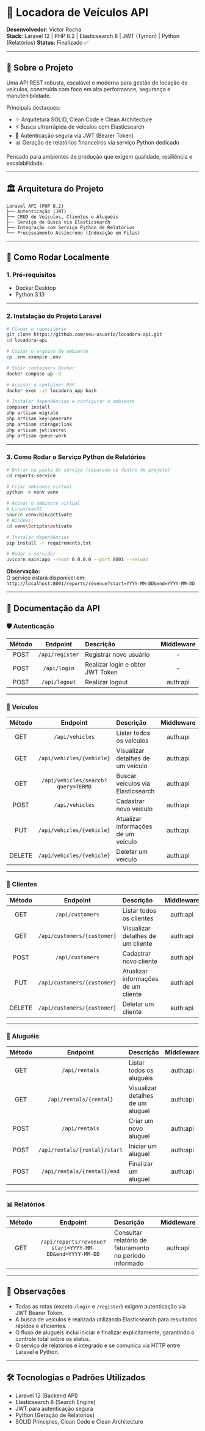 # 🚗 Locadora de Veículos API

**Desenvolvedor:** Victor Rocha  
**Stack:** Laravel 12 | PHP 8.2 | Elasticsearch 8 | JWT (Tymon) | Python (Relatórios)
**Status:** Finalizado ✅

---

## 📖 Sobre o Projeto

Uma API REST robusta, escalável e moderna para gestão de locação de veículos, construída com foco em alta performance, segurança e manutenibilidade.

Principais destaques:

- ✨ Arquitetura SOLID, Clean Code e Clean Architecture
- ⚡ Busca ultrarrápida de veículos com Elasticsearch
- 🔐 Autenticação segura via JWT (Bearer Token)
- 📊 Geração de relatórios financeiros via serviço Python dedicado

Pensado para ambientes de produção que exigem qualidade, resiliência e escalabilidade.

---

## 🏛️ Arquitetura do Projeto

```
Laravel API (PHP 8.2)
├── Autenticação (JWT)
├── CRUD de Veículos, Clientes e Aluguéis
├── Serviço de Busca via Elasticsearch
├── Integração com Serviço Python de Relatórios
└── Processamento Assíncrono (Indexação em Filas)
```

---

## 🚀 Como Rodar Localmente

### 1. Pré-requisitos
- Docker Desktop
- Python 3.13

---

### 2. Instalação do Projeto Laravel

```bash
# Clonar o repositório
git clone https://github.com/seu-usuario/locadora-api.git
cd locadora-api

# Copiar o arquivo de ambiente
cp .env.example .env

# Subir containers Docker
docker compose up -d

# Acessar o container PHP
docker exec -it locadora_app bash

# Instalar dependências e configurar o ambiente
composer install
php artisan migrate
php artisan key:generate
php artisan storage:link
php artisan jwt:secret
php artisan queue:work
```

---

### 3. Como Rodar o Serviço Python de Relatórios

```bash
# Entrar na pasta do serviço (separada ou dentro do projeto)
cd reports-service

# Criar ambiente virtual
python -m venv venv

# Ativar o ambiente virtual
# Linux/macOS:
source venv/bin/activate
# Windows:
cd venv\Scripts\activate

# Instalar dependências
pip install -r requirements.txt

# Rodar o servidor
uvicorn main:app --host 0.0.0.0 --port 8001 --reload
```

**Observação:**  
O serviço estará disponível em:  
`http://localhost:8001/reports/revenue?start=YYYY-MM-DD&end=YYYY-MM-DD`

---

## 📙 Documentação da API

### 🛡️ Autenticação

| Método | Endpoint  | Descrição | Middleware |
|:------:|:---------:|:---------|:----------:|
| POST | `/api/register` | Registrar novo usuário | - |
| POST | `/api/login` | Realizar login e obter JWT Token | - |
| POST | `/api/logout` | Realizar logout | auth:api |

---

### 🚗 Veículos

| Método | Endpoint  | Descrição | Middleware |
|:------:|:---------:|:---------|:----------:|
| GET | `/api/vehicles` | Listar todos os veículos | auth:api |
| GET | `/api/vehicles/{vehicle}` | Visualizar detalhes de um veículo | auth:api |
| GET | `/api/vehicles/search?query=TERMO` | Buscar veículos via Elasticsearch | auth:api |
| POST | `/api/vehicles` | Cadastrar novo veículo | auth:api |
| PUT | `/api/vehicles/{vehicle}` | Atualizar informações de um veículo | auth:api |
| DELETE | `/api/vehicles/{vehicle}` | Deletar um veículo | auth:api |

---

### 👤 Clientes

| Método | Endpoint  | Descrição | Middleware |
|:------:|:---------:|:---------|:----------:|
| GET | `/api/customers` | Listar todos os clientes | auth:api |
| GET | `/api/customers/{customer}` | Visualizar detalhes de um cliente | auth:api |
| POST | `/api/customers` | Cadastrar novo cliente | auth:api |
| PUT | `/api/customers/{customer}` | Atualizar informações de um cliente | auth:api |
| DELETE | `/api/customers/{customer}` | Deletar um cliente | auth:api |

---

### 📄 Aluguéis

| Método | Endpoint  | Descrição | Middleware |
|:------:|:---------:|:---------|:----------:|
| GET | `/api/rentals` | Listar todos os aluguéis | auth:api |
| GET | `/api/rentals/{rental}` | Visualizar detalhes de um aluguel | auth:api |
| POST | `/api/rentals` | Criar um novo aluguel | auth:api |
| POST | `/api/rentals/{rental}/start` | Iniciar um aluguel | auth:api |
| POST | `/api/rentals/{rental}/end` | Finalizar um aluguel | auth:api |

---

### 📊 Relatórios

| Método | Endpoint  | Descrição | Middleware |
|:------:|:---------:|:---------|:----------:|
| GET | `/api/reports/revenue?start=YYYY-MM-DD&end=YYYY-MM-DD` | Consultar relatório de faturamento no período informado | auth:api |

---

## 📌 Observações

- Todas as rotas (exceto `/login` e `/register`) exigem autenticação via JWT Bearer Token.
- A busca de veículos é realizada utilizando Elasticsearch para resultados rápidos e eficientes.
- O fluxo de aluguéis inclui iniciar e finalizar explicitamente, garantindo o controle total sobre os status.
- O serviço de relatórios é integrado e se comunica via HTTP entre Laravel e Python.

---

## 🛠️ Tecnologias e Padrões Utilizados

- Laravel 12 (Backend API)
- Elasticsearch 8 (Search Engine)
- JWT para autenticação segura
- Python (Geração de Relatórios)
- SOLID Principles, Clean Code e Clean Architecture
